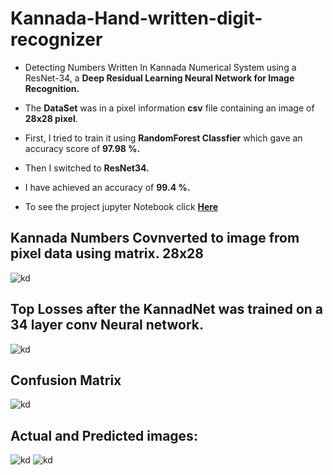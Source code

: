 # Kannada-Hand-written-digit-recognizer


* Detecting Numbers Written In Kannada Numerical System using a  ResNet-34, a **Deep Residual Learning Neural Network for Image Recognition.**

* The **DataSet** was in a pixel information **csv** file containing an image of **28x28 pixel**.

* First, I tried to train it using **RandomForest Classfier** which gave an accuracy score of **97.98 %.**

* Then I switched to **ResNet34.**

* I have achieved an accuracy of **99.4 %.**

* To see the project jupyter Notebook click [**Here**](https://shadab4150.github.io/Kannada-Hand-written-digit-recognizer/Kannada_digit_recognizer_randomForest_resnet34.html)

## Kannada Numbers Covnverted to image from pixel data using matrix. 28x28
![kd](https://i.ibb.co/yWcPzNd/number123.png)

## Top Losses after the KannadNet was trained on a 34 layer conv Neural network.
![kd](https://i.ibb.co/8PMQ2RH/loss.png)

## Confusion Matrix
![kd](https://i.ibb.co/X4YtHmz/confu.png)

## Actual and Predicted images:
![kd](https://i.ibb.co/BBtqy5Q/pred2.png)
![kd](https://i.ibb.co/YcWRr89/pred1.png)
